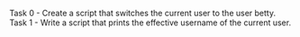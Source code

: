 Task 0 - Create a script that switches the current user to the user betty.
Task 1 - Write a script that prints the effective username of the current user.


